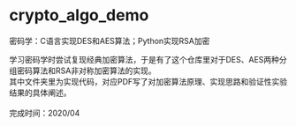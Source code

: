 # crypto_algo_demo
密码学：C语言实现DES和AES算法；Python实现RSA加密


学习密码学时尝试复现经典加密算法，于是有了这个仓库里对于DES、AES两种分组密码算法和RSA非对称加密算法的实现。<br>
其中文件夹里为实现代码，对应PDF写了对加密算法原理、实现思路和验证性实验结果的具体阐述。<br><br>
完成时间：2020/04
